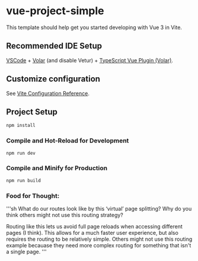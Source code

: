 # vue-project-simple

This template should help get you started developing with Vue 3 in Vite.

## Recommended IDE Setup

[VSCode](https://code.visualstudio.com/) + [Volar](https://marketplace.visualstudio.com/items?itemName=Vue.volar) (and disable Vetur) + [TypeScript Vue Plugin (Volar)](https://marketplace.visualstudio.com/items?itemName=Vue.vscode-typescript-vue-plugin).

## Customize configuration

See [Vite Configuration Reference](https://vitejs.dev/config/).

## Project Setup

```sh
npm install
```

### Compile and Hot-Reload for Development

```sh
npm run dev
```

### Compile and Minify for Production

```sh
npm run build
```

### Food for Thought:

'''sh
What do our routes look like by this ‘virtual’ page splitting? Why do you think others might not use this routing strategy?

Routing like this lets us avoid full page reloads when accessing different pages (I think). This allows for a much faster user experience, but also requires the routing to be relatively simple.
Others might not use this routing example becauase they need more complex routing for something that isn't a single page.
'''
